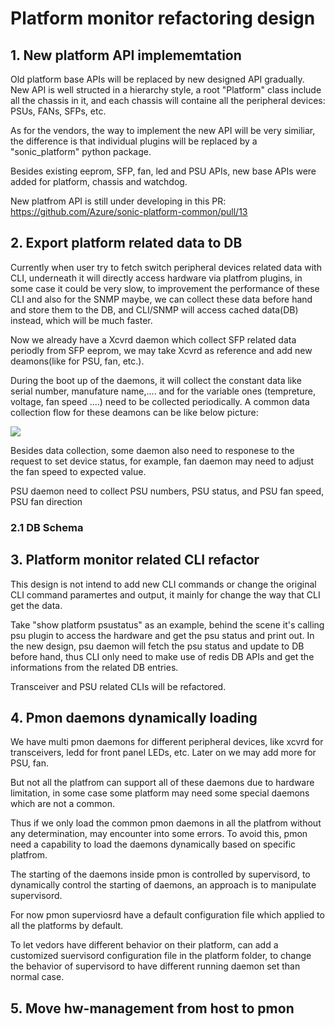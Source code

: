 # Platform monitor refactoring design #
## 1. New platform API implememtation ##
Old platform base APIs will be replaced by new designed API gradually. New API is well structed in a hierarchy style, a root "Platform" class include all the chassis in it, and each chassis will containe all the peripheral devices: PSUs, FANs, SFPs, etc.

As for the vendors, the way to implement the new API will be very similiar, the difference is that individual plugins will be replaced by a "sonic_platform" python package.

Besides existing eeprom, SFP, fan, led and PSU APIs, new base APIs were added for platform, chassis and watchdog.

New platfrom API is still under developing in this PR: https://github.com/Azure/sonic-platform-common/pull/13

## 2. Export platform related data to DB ##
Currently when user try to fetch switch peripheral devices related data with CLI, underneath it will directly access hardware via platfrom plugins, in some case it could be very slow, to improvement the performance of these CLI and also for the SNMP maybe, we can collect these data before hand and store them to the DB, and CLI/SNMP will access cached data(DB) instead,  which will be much faster.

Now we already have a Xcvrd daemon which collect SFP related data periodly from SFP eeprom, we may take Xcvrd as reference and add new deamons(like for PSU, fan, etc.). 

During the boot up of the daemons, it will collect the constant data like serial number, manufature name,.... and for the variable ones (tempreture, voltage, fan speed ....) need to be collected periodically. A common data collection flow for these deamons can be like below picture:

![](https://github.com/keboliu/SONiC/blob/gh-pages/images/daemon-flow.svg)

Besides data collection, some daemon also need to responese to the request to set device status, for example, fan daemon may need to adjust the fan speed to expected value.

PSU daemon need to collect PSU numbers, PSU status, and PSU fan speed, PSU fan direction


### 2.1 DB Schema ###
## 3. Platform monitor related CLI refactor ##
This design is not intend to add new CLI commands or change the original CLI command paramertes and output, it mainly for change the way that CLI get the data.

Take "show platform psustatus" as an example, behind the scene it's calling psu plugin to access the hardware and get the psu status and print out.  In the new design, psu daemon will fetch the psu status and update to DB before hand, thus CLI only need to make use of redis DB APIs and get the informations from the related DB entries.

Transceiver and PSU related CLIs will be refactored. 

## 4. Pmon daemons dynamically loading ##

We have multi pmon daemons for different peripheral devices, like xcvrd for transceivers, ledd for front panel LEDs, etc. Later on we may add more for PSU, fan. 

But not all the platfrom can support all of these daemons due to hardware limitation, in some case some platform may need some special daemons which are not a common. 

Thus if we only load the common pmon daemons in all the platfrom without any determination, may encounter into some errors. To avoid this, pmon need a capability to load the daemons dynamically based on specific platfrom.

The starting of the daemons inside pmon is controlled by supervisord, to dynamically control the starting of daemons, an approach is to manipulate supervisord.

For now pmon superviosrd have a default configuration file which applied to all the platforms by default.

To let vedors have different behavior on their platform, can add a customized suervisord configuration file in the platform folder,  to change the behavior of supervisord to have different running daemon set than normal case. 

## 5. Move hw-management from host to pmon
